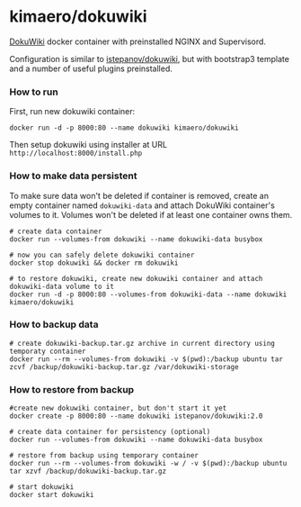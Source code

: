 kimaero/dokuwiki
==================

[DokuWiki](https://www.dokuwiki.org/dokuwiki) docker container with preinstalled 
NGINX and Supervisord.

Configuration is similar to [istepanov/dokuwiki](https://hub.docker.com/r/istepanov/dokuwiki/), 
but with bootstrap3 template and a number of useful plugins preinstalled.

### How to run

First, run new dokuwiki container:

    docker run -d -p 8000:80 --name dokuwiki kimaero/dokuwiki

Then setup dokuwiki using installer at URL `http://localhost:8000/install.php`

### How to make data persistent

To make sure data won't be deleted if container is removed, create an empty 
container named `dokuwiki-data` and attach DokuWiki container's volumes to it. 
Volumes won't be deleted if at least one container owns them.

    # create data container
    docker run --volumes-from dokuwiki --name dokuwiki-data busybox

    # now you can safely delete dokuwiki container
    docker stop dokuwiki && docker rm dokuwiki

    # to restore dokuwiki, create new dokuwiki container and attach dokuwiki-data volume to it
    docker run -d -p 8000:80 --volumes-from dokuwiki-data --name dokuwiki kimaero/dokuwiki

### How to backup data

    # create dokuwiki-backup.tar.gz archive in current directory using temporaty container
    docker run --rm --volumes-from dokuwiki -v $(pwd):/backup ubuntu tar zcvf /backup/dokuwiki-backup.tar.gz /var/dokuwiki-storage

### How to restore from backup

    #create new dokuwiki container, but don't start it yet
    docker create -p 8000:80 --name dokuwiki istepanov/dokuwiki:2.0

    # create data container for persistency (optional)
    docker run --volumes-from dokuwiki --name dokuwiki-data busybox

    # restore from backup using temporary container
    docker run --rm --volumes-from dokuwiki -w / -v $(pwd):/backup ubuntu tar xzvf /backup/dokuwiki-backup.tar.gz

    # start dokuwiki
    docker start dokuwiki
